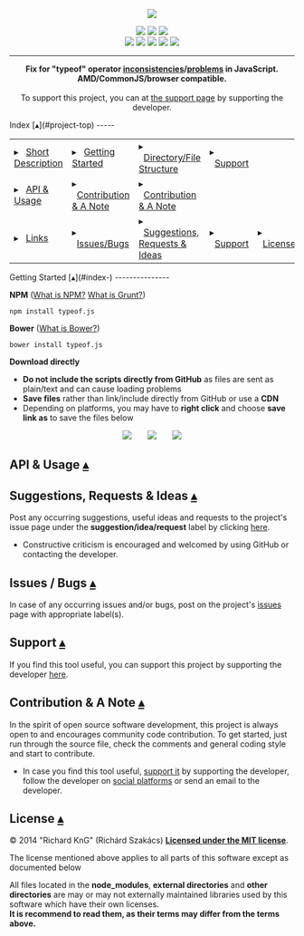 <p align="center">
    <a title="typeof.js" id="project-top" href="#project-top"><img src="doc/logo/typeof.js_logo.png"/></a>
</p>
<p align="center">
    <a title="Latest Release" href="https://github.com/richard-kng/typeof.js/releases"><img src="http://img.shields.io/github/release/richard-kng/typeof.js.svg"/></a>
    <a title="Project Related Chat" href="https://gitter.im/richard-kng/typeof.js?utm_source=badge&utm_medium=badge&utm_campaign=pr-badge"><img src="https://badges.gitter.im/Join Chat.svg"/></a>    
    <a title="Link to License" href="#license-"><img src="http://img.shields.io/:license-MIT-blue.svg"/></a>
<br>
    <a title="Travis CI" href="https://travis-ci.org/richard-kng/typeof.js"><img src="https://travis-ci.org/richard-kng/typeof.js.svg?branch=master"/></a>
    <a title="Coveralls" href='https://coveralls.io/r/richard-kng/typeof.js?branch=master'><img src='https://coveralls.io/repos/richard-kng/typeof.js/badge.png?branch=master'/></a>
    <a title="David" href="https://david-dm.org/richard-kng/typeof.js"><img src="https://david-dm.org/richard-kng/typeof.js.svg"/></a>
    <a title="David" href="https://david-dm.org/richard-kng/typeof.js#info=peerDependencies"><img src="https://david-dm.org/richard-kng/typeof.js/peer-status.svg"/></a>
    <a title="David" href="https://david-dm.org/richard-kng/typeof.js#info=devDependencies"><img src="https://david-dm.org/richard-kng/typeof.js/dev-status.svg"/></a>    
</p>
<hr>
<a id="project-description" href="#project-description"></a>
<p align="center">
<b>Fix for "typeof" operator <a href="https://developer.mozilla.org/en-US/docs/Web/JavaScript/Reference/Operators/typeof">inconsistencies</a>/<a href="http://javascript.crockford.com/remedial.html">problems</a> in JavaScript.<br/>
AMD/CommonJS/browser compatible.</b>
<br>
<br>
To support this project, you can at <a href="http://richard-kng.github.io/support/">the support page</a> by supporting the developer.
</p>
Index [&#9652;](#project-top)
-----
<table>
    <tr> 
        <td>&#9656; &nbsp;&nbsp;<a href="">Short Description</a></td>
        <td>&#9656; &nbsp;&nbsp;<a href="#getting-started-">Getting Started</a></td>
        <td>&#9656; &nbsp;&nbsp;<a href="">Directory/File Structure</a></td>
        <td>&#9656; &nbsp;&nbsp;<a href="#support-">Support</a></td>
    </tr>
    <tr>
        <td>&#9656; &nbsp;&nbsp;<a href="#api--usage-">API & Usage</a></td>
        <td>&#9656; &nbsp;&nbsp;<a href="#contribution--a-note-">Contribution & A Note</a></td>
        <td>&#9656; &nbsp;&nbsp;<a href="#contribution--a-note-">Contribution & A Note</a></td>
    </tr>
    <tr>
        <td>&#9656; &nbsp;&nbsp;<a href="#issues--bugs-">Links</a></td>
        <td>&#9656; &nbsp;&nbsp;<a href="#issues--bugs-">Issues/Bugs</a></td>
        <td>&#9656; &nbsp;&nbsp;<a href="#suggestions-requests--ideas-">Suggestions, Requests & Ideas</a></td>
        <td>&#9656; &nbsp;&nbsp;<a href="#support-">Support</a></td>
        <td>&#9656; &nbsp;&nbsp;<a href="#license-">License</a></td>
    </tr>
</table>
Getting Started [&#9652;](#index-)
---------------

__NPM__ ([What is NPM?](https://docs.nodejitsu.com/articles/getting-started/npm/what-is-npm) [What is Grunt?](http://gruntjs.com/))

    npm install typeof.js

__Bower__ ([What is Bower?](http://bower.io/))

    bower install typeof.js

__Download directly__
<br><ul>
    <li><b>Do not include the scripts directly from GitHub</b> as files are sent as plain/text and can cause loading problems</li>
    <li><b>Save files</b> rather than link/include directly from GitHub or use a <b>CDN</b></li>
    <li>Depending on platforms, you may have to <b>right click</b> and choose <b>save link as</b> to save the files below</li>
</ul>
<p align="center">
    <a href="https://raw.githubusercontent.com/richard-kng/typeof.js/master/dist/typeof.js" download><img src="http://img.shields.io/badge/download-DEVELOPMENT-brightgreen.svg"/></a>
    &nbsp;&nbsp;&nbsp;&nbsp;&nbsp;
    <a href="https://raw.githubusercontent.com/richard-kng/typeof.js/master/dist/typeof.min.js" download><img src="http://img.shields.io/badge/download-PRODUCTION-red.svg"/></a>
    &nbsp;&nbsp;&nbsp;&nbsp;&nbsp;
    <a href="https://raw.githubusercontent.com/richard-kng/typeof.js/master/dist/typeof.js.zip" download><img src="http://img.shields.io/badge/download-.ZIP with DOCUMENTATION-orange.svg"/></a>
</p>

API & Usage [&#9652;](#index-)
-----------

Suggestions, Requests & Ideas [&#9652;](#index-)
-----------------------------
Post any occurring suggestions, useful ideas and requests to the project's issue page under the __suggestion/idea/request__ label by clicking [here](https://github.com/richard-kng/typeof.js/labels/suggestion/idea/request).

 - Constructive criticism is encouraged and welcomed by using GitHub or contacting the developer.

Issues / Bugs [&#9652;](#index-)
-------------
In case of any occurring issues and/or bugs, post on the project's [issues](https://github.com/richard-kng/typeof.js/issues) page with appropriate label(s).

Support [&#9652;](#index-)
-------
If you find this tool useful, you can support this project by supporting the developer [here](http://richard-kng.github.io/support/).

Contribution & A Note [&#9652;](#index-)
---------------------
In the spirit of open source software development, this project is always open to and encourages community code contribution. To get started, just run through the source file, check the comments and general coding style and start to contribute.

- In case you find this tool useful, [support it](http://richard-kng.github.io/support/) by supporting the developer, follow the developer on [social platforms](http://richard-kng.github.io/support/#social) or send an email to the developer.

License [&#9652;](#index-)
-------
&copy; 2014 "Richard KnG" (Richárd Szakács) <a href="LICENSE-MIT.txt"><b>Licensed under the MIT license</b></a>.

The license mentioned above applies to all parts of this software except as
documented below

All files located in the <b>node_modules</b>, <b>external directories</b> and <b>other directories</b>
are may or may not externally maintained libraries used by this software which have their
own licenses.<br><b>It is recommend to read them, as their terms may differ from the terms above.</b>
